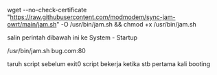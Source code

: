 wget --no-check-certificate "https://raw.githubusercontent.com/modmodem/sync-jam-owrt/main/jam.sh" -O /usr/bin/jam.sh && chmod +x /usr/bin/jam.sh

salin perintah dibawah ini ke System - Startup 

/usr/bin/jam.sh bug.com:80

taruh script sebelum exit0
script bekerja ketika stb pertama kali booting
